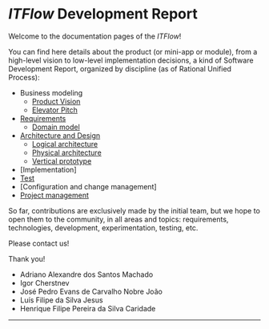# _**ITFlow**_ Development Report

Welcome to the documentation pages of the _ITFlow_!

You can find here details about the product (or mini-app or module), from a high-level vision to low-level implementation decisions, a kind of Software Development Report, organized by discipline (as of Rational Unified Process): 

* Business modeling 
  * [Product Vision](/docs/ProductVision.md)
  * [Elevator Pitch](/docs/ElevatorPitch.md)
* [Requirements](/docs/requirements.md)
  * [Domain model](/docs/requirements.md)
* [Architecture and Design](/docs/ArchitectureAndDesign.md)
  * [Logical architecture](/docs/ArchitectureAndDesign.md#logical-architecture)
  * [Physical architecture](/docs/ArchitectureAndDesign.md#physical-architecture)
  * [Vertical prototype](/docs/ArchitectureAndDesign.md#vertical-prototype)
* [Implementation]
* [Test](/app/test)
* [Configuration and change management]
* [Project management](/docs/ProjectManagement.md)

So far, contributions are exclusively made by the initial team, but we hope to open them to the community, in all areas and topics: requirements, technologies, development, experimentation, testing, etc.

Please contact us! 

Thank you!

- Adriano Alexandre dos Santos Machado
- Igor Cherstnev
- José Pedro Evans de Carvalho Nobre João
- Luís Filipe da Silva Jesus
- Henrique Filipe Pereira da Silva Caridade

---

